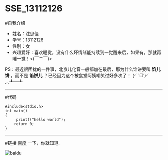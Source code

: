 # SSE_13112126

#自我介绍
+ 姓名：沈思佳
+ 学号：13112126
+ 性别：女
+ 兴趣爱好：喜欢睡觉，没有什么坏情绪能持续到一觉醒来后，如果有，那就再睡一觉！<(￣︶￣)>

PS：最近很困扰的一件事，北京儿化音一般都加在最后，那为什么馅饼要叫 **馅儿饼** ，而不是 **馅饼儿** ？已经因为这个被食堂阿姨嘲笑过好多次了！ (╯‵□′)╯︵┻━┻
***

#代码

    #include<stdio.h>
    int main()
    {
         printf("hello world");
        return 0;
    }
***

#链接
[百度](http://baidu.com/ "Title") 一下，你就知道.

![baidu](http://img1.cache.netease.com/house/2015/3/28/20150328094208c42a3.jpg "baidu")
